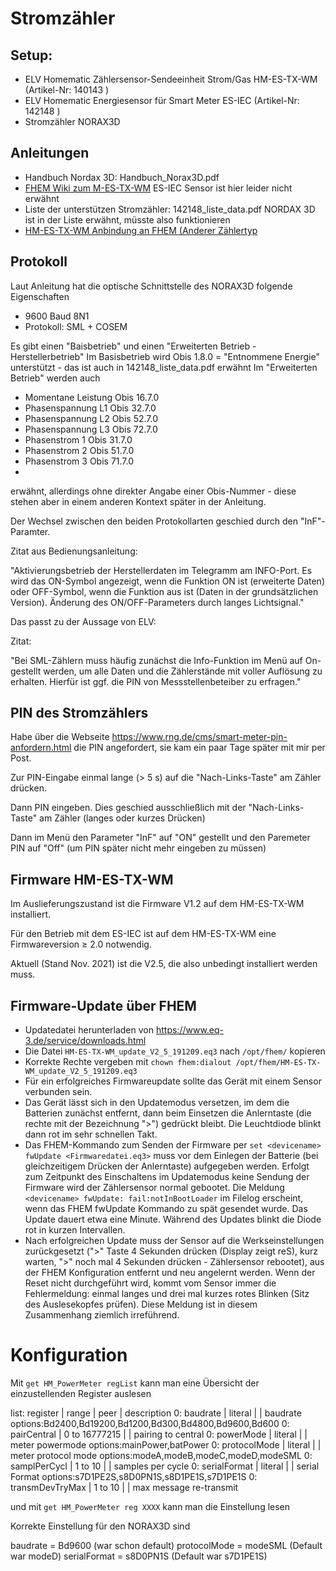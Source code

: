 # Stromzähler

## Setup:

- ELV Homematic Zählersensor-Sendeeinheit Strom/Gas HM-ES-TX-WM (Artikel-Nr: 140143 )
- ELV Homematic Energiesensor für Smart Meter ES-IEC (Artikel-Nr: 142148 )
- Stromzähler NORAX3D

## Anleitungen

- Handbuch Nordax 3D: Handbuch_Norax3D.pdf
- [FHEM Wiki zum M-ES-TX-WM](https://wiki.fhem.de/wiki/HM-ES-TX-WM_Z%C3%A4hlersensor_f%C3%BCr_Strom-_und_Gasz%C3%A4hler) ES-IEC Sensor ist hier leider nicht erwähnt
- Liste der unterstützen Stromzähler: 142148_liste_data.pdf NORDAX 3D ist in der Liste erwähnt, müsste also funktionieren
- [HM-ES-TX-WM Anbindung an FHEM (Anderer Zählertyp](https://richter.site/?p=54)

## Protokoll

Laut Anleitung hat die optische Schnittstelle des NORAX3D folgende Eigenschaften

- 9600 Baud 8N1
- Protokoll: SML + COSEM

Es gibt einen "Baisbetrieb" und einen "Erweiterten Betrieb - Herstellerbetrieb"
Im Basisbetrieb wird Obis 1.8.0 = "Entnommene Energie" unterstützt - das ist auch in 142148_liste_data.pdf erwähnt
Im "Erweiterten Betrieb" werden auch

- Momentane Leistung Obis 16.7.0
- Phasenspannung L1 Obis 32.7.0
- Phasenspannung L2 Obis 52.7.0
- Phasenspannung L3 Obis 72.7.0
- Phasenstrom 1 Obis 31.7.0
- Phasenstrom 2 Obis 51.7.0
- Phasenstrom 3 Obis 71.7.0
- 
erwähnt, allerdings ohne direkter Angabe einer Obis-Nummer - diese stehen aber in einem anderen Kontext später in der Anleitung.

Der Wechsel zwischen den beiden Protokollarten geschied durch den "InF"-Paramter.

Zitat aus Bedienungsanleitung:

"Aktivierungsbetrieb der Herstellerdaten im Telegramm am INFO-Port. Es wird das ON-Symbol angezeigt, wenn die Funktion ON ist (erweiterte Daten) oder OFF-Symbol, wenn die Funktion aus ist (Daten in der grundsätzlichen Version). Änderung des ON/OFF-Parameters durch langes Lichtsignal."

Das passt zu der Aussage von ELV:

Zitat:

"Bei SML-Zählern muss häufig zunächst die Info-Funktion im Menü auf On-gestellt werden, um alle Daten und die Zählerstände mit voller Auflösung zu erhalten. Hierfür ist ggf. die PIN von Messstellenbeteiber zu erfragen."

## PIN des Stromzählers

Habe über die Webseite https://www.rng.de/cms/smart-meter-pin-anfordern.html die PIN angefordert, sie kam ein paar Tage später mit mir per Post.

Zur PIN-Eingabe einmal lange (> 5 s) auf die "Nach-Links-Taste" am Zähler drücken.

Dann PIN eingeben. Dies geschied ausschließlich mit der "Nach-Links-Taste" am Zähler (langes oder kurzes Drücken)

Dann im Menü den Parameter "InF" auf "ON" gestellt und den Paremeter PIN auf "Off" (um PIN später nicht mehr eingeben zu müssen)

## Firmware HM-ES-TX-WM

Im Auslieferungszustand ist die Firmware V1.2 auf dem HM-ES-TX-WM installiert.

Für den Betrieb mit dem ES-IEC ist auf dem HM-ES-TX-WM eine Firmwareversion ≥ 2.0 notwendig.

Aktuell (Stand Nov. 2021) ist die V2.5, die also unbedingt installiert werden muss.  

## Firmware-Update über FHEM

- Updatedatei herunterladen von https://www.eq-3.de/service/downloads.html
- Die Datei `HM-ES-TX-WM_update_V2_5_191209.eq3` nach `/opt/fhem/` kopieren
- Korrekte Rechte vergeben mit `chown fhem:dialout /opt/fhem/HM-ES-TX-WM_update_V2_5_191209.eq3`
- Für ein erfolgreiches Firmwareupdate sollte das Gerät mit einem Sensor verbunden sein.
- Das Gerät lässt sich in den Updatemodus versetzen, im dem die Batterien zunächst entfernt, dann beim Einsetzen die Anlerntaste (die rechte mit der Bezeichnung ">") gedrückt bleibt. Die Leuchtdiode blinkt dann rot im sehr schnellen Takt.
- Das FHEM-Kommando zum Senden der Firmware per `set <devicename> fwUpdate <Firmwaredatei.eq3>` muss vor dem Einlegen der Batterie (bei gleichzeitigem Drücken der Anlerntaste) aufgegeben werden. Erfolgt zum Zeitpunkt des Einschaltens im Updatemodus keine Sendung der Firmware wird der Zählersensor normal gebootet. Die Meldung `<devicename> fwUpdate: fail:notInBootLoader` im Filelog erscheint, wenn das FHEM fwUpdate Kommando zu spät gesendet wurde. Das Update dauert etwa eine Minute. Während des Updates blinkt die Diode rot in kurzen Intervallen.
- Nach erfolgreichen Update muss der Sensor auf die Werkseinstellungen zurückgesetzt (">" Taste 4 Sekunden drücken (Display zeigt reS), kurz warten, ">" noch mal 4 Sekunden drücken - Zählersensor rebootet), aus der FHEM Konfiguration entfernt und neu angelernt werden. Wenn der Reset nicht durchgeführt wird, kommt vom Sensor immer die Fehlermeldung: einmal langes und drei mal kurzes rotes Blinken (Sitz des Auslesekopfes prüfen). Diese Meldung ist in diesem Zusammenhang ziemlich irreführend. 

# Konfiguration

Mit `get HM_PowerMeter regList` kann man eine Übersicht der einzustellenden Register auslesen

list:         register | range              | peer     | description
   0: baudrate         |     literal        |          | baudrate options:Bd2400,Bd19200,Bd1200,Bd300,Bd4800,Bd9600,Bd600
   0: pairCentral      |   0 to 16777215    |          | pairing to central
   0: powerMode        |     literal        |          | meter powermode options:mainPower,batPower
   0: protocolMode     |     literal        |          | meter protocol mode options:modeA,modeB,modeC,modeD,modeSML
   0: samplPerCycl     |   1 to 10          |          | samples per cycle
   0: serialFormat     |     literal        |          | serial Format options:s7D1PE2S,s8D0PN1S,s8D1PE1S,s7D1PE1S
   0: transmDevTryMax  |   1 to 10          |          | max message re-transmit

und mit `get HM_PowerMeter reg XXXX` kann man die Einstellung lesen

Korrekte Einstellung für den NORAX3D sind

baudrate = Bd9600 (war schon default)
protocolMode = modeSML  (Default war modeD)
serialFormat = s8D0PN1S (Default war s7D1PE1S)


